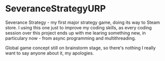 # SeveranceStrategyURP
 
Severance Strategy - my first major strategy game, doing its way to Steam store.
I using this one just to improve my coding skills, as every coding session over this project ends up with me learing something new, in particulary now - from async programming and multithreading.

Global game concept still on brainstorm stage, so there's nothing I really want to say anyone about it, my apologies.